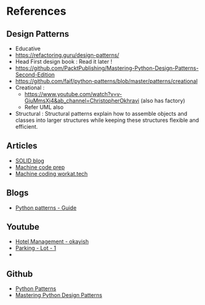 # References


## Design Patterns

* Educative
* https://refactoring.guru/design-patterns/
* Head First design book : Read it later !
* https://github.com/PacktPublishing/Mastering-Python-Design-Patterns-Second-Edition
* https://github.com/faif/python-patterns/blob/master/patterns/creational
* Creational :
  * https://www.youtube.com/watch?v=v-GiuMmsXj4&ab_channel=ChristopherOkhravi (also has factory)
  * Refer UML also
* Structural : Structural patterns explain how to assemble objects and classes into larger structures while keeping these structures flexible and efficient.


## Articles
* [SOLID blog](https://www.digitalocean.com/community/conceptual-articles/s-o-l-i-d-the-first-five-principles-of-object-oriented-design)
* [Machine code prep](https://harsha007atmakuri.medium.com/how-to-crack-machine-coding-round-2af59ede5f86)
* [Machine coding workat.tech](https://workat.tech/machine-coding/article/how-to-practice-for-machine-coding-kp0oj3sw2jca)


## Blogs
* [Python patterns - Guide](https://python-patterns.guide/)


## Youtube
* [Hotel Management - okayish](https://www.youtube.com/watch?v=5VWycK8KmW0&list=PL12BCqE-Lp650Cg6FZW7SoZwN8Rw1WJI7)
* [Parking - Lot - 1](https://www.youtube.com/watch?v=7IX84K9g23U&list=PL564gOx0bCLqTolRIHIsR2JPv11w8LESW)
* []()


## Github
* [Python Patterns](https://github.com/faif/python-patterns)
* [Mastering Python Design Patterns](https://github.com/PacktPublishing/Mastering-Python-Design-Patterns-Second-Edition)
